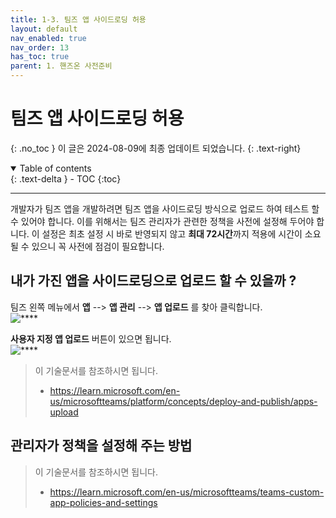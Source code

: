 ```yaml
---
title: 1-3. 팀즈 앱 사이드로딩 허용
layout: default
nav_enabled: true
nav_order: 13
has_toc: true
parent: 1. 핸즈온 사전준비
---
```


# 팀즈 앱 사이드로딩 허용
{: .no_toc }
이 글은 2024-08-09에 최종 업데이트 되었습니다.
{: .text-right}

<details open markdown="block">
  <summary>
    Table of contents
  </summary>
  {: .text-delta }
- TOC
{:toc}
</details>

---

개발자가 팀즈 앱을 개발하려면 팀즈 앱을 사이드로딩 방식으로 업로드 하여 테스트 할 수 있어야 합니다. 이를 위해서는 팀즈 관리자가 관련한 정책을 사전에 설정해 두어야 합니다. 이 설정은 최초 설정 시 바로 반영되지 않고 **최대 72시간**까지 적용에 시간이 소요될 수 있으니 꼭 사전에 점검이 필요합니다.

## 내가 가진 앱을 사이드로딩으로 업로드 할 수 있을까 ?

팀즈 왼쪽 메뉴에서 **앱** --> **앱 관리** --> **앱 업로드** 를 찾아 클릭합니다. <br/>
![****](../assets/10/13-01.png)

**사용자 지정 앱 업로드** 버튼이 있으면 됩니다. <br/>
![****](../assets/10/13-02.png)

> 이 기술문서를 참조하시면 됩니다. <br/>
> - https://learn.microsoft.com/en-us/microsoftteams/platform/concepts/deploy-and-publish/apps-upload

## 관리자가 정책을 설정해 주는 방법

> 이 기술문서를 참조하시면 됩니다. <br/>
> - https://learn.microsoft.com/en-us/microsoftteams/teams-custom-app-policies-and-settings

